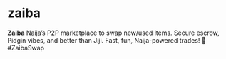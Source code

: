 # zaiba
**Zaiba**   Naija’s P2P marketplace to swap new/used items. Secure escrow, Pidgin vibes, and better than Jiji. Fast, fun, Naija-powered trades! 🚀 #ZaibaSwap
